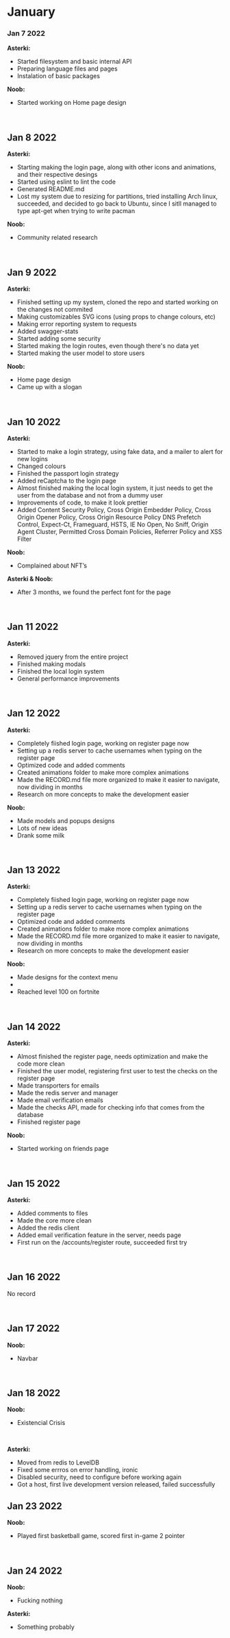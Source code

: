 # January

### Jan 7 2022

<div id="january-07-2022" />

**Asterki:**

-   Started filesystem and basic internal API
-   Preparing language files and pages
-   Instalation of basic packages

**Noob:**

-   Started working on Home page design

<br />

## Jan 8 2022

<div id="january-08-2022" />

**Asterki:**

-   Starting making the login page, along with other icons and animations, and their respective desings
-   Started using eslint to lint the code
-   Generated README.md
-   Lost my system due to resizing for partitions, tried installing Arch linux, succeeded, and decided to go back to Ubuntu, since I sitll managed to type apt-get when trying to write pacman

**Noob:**

-   Community related research

<br />

## Jan 9 2022

<div id="january-09-2022" />

**Asterki:**

-   Finished setting up my system, cloned the repo and started working on the changes not commited
-   Making customizables SVG icons (using props to change colours, etc)
-   Making error reporting system to requests
-   Added swagger-stats
-   Started adding some security
-   Started making the login routes, even though there's no data yet
-   Started making the user model to store users

**Noob:**

-   Home page design
-   Came up with a slogan

<br />

## Jan 10 2022

<div id="january-10-2022" />

**Asterki:**

-   Started to make a login strategy, using fake data, and a mailer to alert for new logins
-   Changed colours
-   Finished the passport login strategy
-   Added reCaptcha to the login page
-   Almost finished making the local login system, it just needs to get the user from the database and not from a dummy user
-   Improvements of code, to make it look prettier
-   Added Content Security Policy, Cross Origin Embedder Policy, Cross Origin Opener Policy, Cross Origin Resource Policy DNS Prefetch Control, Expect-Ct, Frameguard, HSTS, IE No Open, No Sniff, Origin Agent Cluster, Permitted Cross Domain Policies, Referrer Policy and XSS Filter

**Noob:**

-   Complained about NFT’s

**Asterki & Noob:**

-   After 3 months, we found the perfect font for the page

<br />

## Jan 11 2022

<div id="january-11-2022" />

**Asterki:**

-   Removed jquery from the entire project
-   Finished making modals
-   Finished the local login system
-   General performance improvements

<br />

## Jan 12 2022

<div id="january-12-2022" />

**Asterki:**

-   Completely fiished login page, working on register page now
-   Setting up a redis server to cache usernames when typing on the register page
-   Optimized code and added comments
-   Created animations folder to make more complex animations
-   Made the RECORD.md file more organized to make it easier to navigate, now dividing in months
-   Research on more concepts to make the development easier

**Noob:**

-   Made models and popups designs
-   Lots of new ideas
-   Drank some milk

<br />

## Jan 13 2022

<div id="january-13-2022" />

**Asterki:**

-   Completely fiished login page, working on register page now
-   Setting up a redis server to cache usernames when typing on the register page
-   Optimized code and added comments
-   Created animations folder to make more complex animations
-   Made the RECORD.md file more organized to make it easier to navigate, now dividing in months
-   Research on more concepts to make the development easier

**Noob:**

-   Made designs for the context menu
-
-   Reached level 100 on fortnite

<br />

## Jan 14 2022

<div id="january-14-2022" />

**Asterki:**

-   Almost finished the register page, needs optimization and make the code more clean
-   Finished the user model, registering first user to test the checks on the register page
-   Made transporters for emails
-   Made the redis server and manager
-   Made email verification emails
-   Made the checks API, made for checking info that comes from the database
-   Finished register page

**Noob:**

-   Started working on friends page

<br />

## Jan 15 2022

<div id="january-15-2022" />

**Asterki:**

-   Added comments to files
-   Made the core more clean
-   Added the redis client
-   Added email verification feature in the server, needs page
-   First run on the /accounts/register route, succeeded first try

<br />

## Jan 16 2022

<div id="january-16-2022" />

No record

<br />

## Jan 17 2022

<div id="january-17-2022" />

**Noob:**

-   Navbar

<br />

## Jan 18 2022

<div id="january-17-2022" />

**Noob:**

-   Existencial Crisis

<br />

<div id="january-18-2022" />

**Asterki:**

-   Moved from redis to LevelDB
-   Fixed some errros on error handling, ironic
-   Disabled security, need to configure before working again
-   Got a host, first live development version released, failed successfully


## Jan 23 2022

<div id="january-23-2022" />

**Noob:**

-   Played first basketball game, scored first in-game 2 pointer

<br />

## Jan 24 2022

<div id="january-24-2022" />

**Noob:**

-   Fucking nothing

**Asterki:**

- Something probably

<br />
